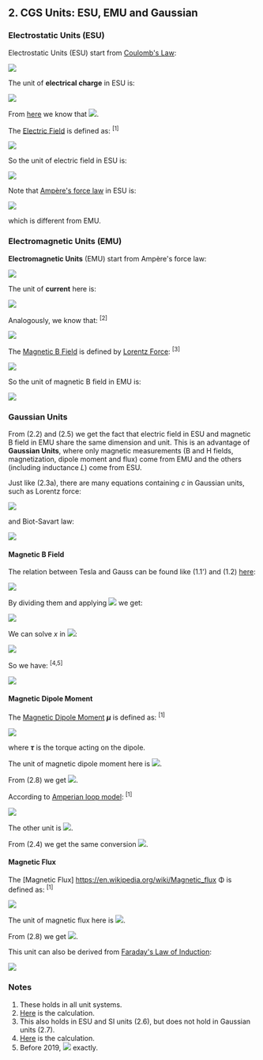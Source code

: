 ## 2. CGS Units: ESU, EMU and Gaussian

### Electrostatic Units (ESU)

Electrostatic Units (ESU) start from [Coulomb's Law](https://en.wikipedia.org/wiki/Coulomb%27s_law):

<img src="https://latex.codecogs.com/gif.latex?F=\frac{q^\text{ES}_1q^\text{ES}_2}{r^2}\quad(2.1)">

The unit of **electrical charge** in ESU is:

<img src="https://latex.codecogs.com/gif.latex?1\;\text{statC}=1\;\text{dyn}^{1/2}\text{cm}">

From [here](methodology.md) we know that <img src="https://latex.codecogs.com/gif.latex?1\;\text{statC}\overset{\frown}=3.33564095107(24){\times}10^{-10}\;\text{C}">.

The [Electric Field](https://en.wikipedia.org/wiki/Electric_field#Electrostatics) is defined as: <sup>[1]</sup>

<img src="https://latex.codecogs.com/gif.latex?\mathbf{E}\equiv\frac{\mathbf{F_{electric}}}q">

So the unit of electric field in ESU is:

<img src="https://latex.codecogs.com/gif.latex?1\;\text{statV/cm}=1\;\text{dyn/statC}=1\;\text{dyn}^{1/2}\text{cm}^{-1}\quad(2.2)">

Note that [Ampère's force law](https://en.wikipedia.org/wiki/Amp%C3%A8re%27s_force_law) in ESU is:

<img src="https://latex.codecogs.com/gif.latex?F=\frac{2I^\text{ES}_1I^\text{ES}_2l}{c^2r}\quad(2.3a)">

which is different from EMU.

### Electromagnetic Units (EMU)

**Electromagnetic Units** (EMU) start from Ampère's force law:

<img src="https://latex.codecogs.com/gif.latex?F=\frac{2I^\text{EM}_1I^\text{EM}_2l}r\quad(2.3b)">

The unit of **current** here is:

<img src="https://latex.codecogs.com/gif.latex?1\;\text{abA}=1\;\text{dyn}^{1/2}">

Analogously, we know that: <sup>[2]</sup>

<img src="https://latex.codecogs.com/gif.latex?1\;\text{abA}\overset{\frown}=9.9999999973(8)\;\text{A}\quad(2.4)">

The [Magnetic B Field](https://en.wikipedia.org/wiki/Magnetic_field#The_B-field) is defined by [Lorentz Force](https://en.wikipedia.org/wiki/Lorentz_force#Equation_in_cgs_units): <sup>[3]</sup>

<img src="https://latex.codecogs.com/gif.latex?\mathbf{F_{magnetic}}=q(\mathbf{v}\times\mathbf{B})">

So the unit of magnetic B field in EMU is:

<img src="https://latex.codecogs.com/gif.latex?1\;\text{G}=\frac{1\;\text{dyn}}{\text{abA\;s\;cm/s}}=1\;\text{dyn}^{1/2}\text{cm}^{-1}\quad(2.5)">

### Gaussian Units

From (2.2) and (2.5) we get the fact that electric field in ESU and magnetic B field in EMU share the same dimension and unit. This is an advantage of **Gaussian Units**, where only magnetic measurements (B and H fields, magnetization, dipole moment and flux) come from EMU and the others (including inductance *L*) come from ESU.

Just like (2.3a), there are many equations containing *c* in Gaussian units, such as Lorentz force:

<img src="https://latex.codecogs.com/gif.latex?\mathbf{F}=q^\text{G}(\mathbf{E^\text{G}}+\frac{1}c\mathbf{v}\times\mathbf{B^\text{G}})">

and Biot-Savart law:

<img src="https://latex.codecogs.com/gif.latex?\mathbf{B}^\text{G}=\frac{1}c\oint\frac{I^\text{G}\times\mathbf{\hat{r}}}{r^2}\text{d}\boldsymbol\ell">

#### Magnetic B Field

The relation between Tesla and Gauss can be found like (1.1') and (1.2) [here](methodology.md):

<img src="https://latex.codecogs.com/gif.latex?\begin{cases}\mathbf{F_{magnetic}}=q^\text{SI}(\mathbf{v}\times\mathbf{B}^\text{SI})&(2.6)\\\mathbf{F_{magnetic}}=q^\text{G}(\dfrac{1}c\mathbf{v}\times\mathbf{B^\text{G}})&(2.7)\end{cases}">

By dividing them and applying <img src="https://latex.codecogs.com/gif.latex?q^\text{SI}=\sqrt{4\pi\varepsilon_0}q^\text{G}"> we get:

<img src="https://latex.codecogs.com/gif.latex?\mathbf{B}^\text{G}=\sqrt{4\pi\varepsilon_0}\;c\;\mathbf{B}^\text{SI}">

We can solve *x* in <img src="https://latex.codecogs.com/gif.latex?1\;\text{G}=\sqrt{4\pi\varepsilon_0}c\;x\;\text{T}">:

<img src="https://latex.codecogs.com/gif.latex?{x=\frac{1\;\text{G}}{\sqrt{4\pi\varepsilon_0}\;c\;\text{T}}=\frac{1\;\text{dyn}^{1/2}\text{cm}^{-1}}{\sqrt{4\pi{\times}8.8541878128(13){\times}10^{-12}\text{C}^2/\text{Nm}^2}\;299792458\;\text{m/s}\;\text{Ns/Cm}}=\dots=1.00000000027(7){\times}10^{-4}}">

So we have: <sup>[4,5]</sup>

<img src="https://latex.codecogs.com/gif.latex?1\;\text{G}\overset{\frown}=1.00000000027(7){\times}10^{-4}\;\text{T}\quad(2.8)">

#### Magnetic Dipole Moment

The [Magnetic Dipole Moment](https://en.wikipedia.org/wiki/Electric_field#Electrostatics) ***µ*** is defined as: <sup>[1]</sup>

<img src="https://latex.codecogs.com/gif.latex?\boldsymbol{\tau}=\boldsymbol{\mu}\times\mathbf{B}">

where ***τ*** is the torque acting on the dipole.

The unit of magnetic dipole moment here is <img src="https://latex.codecogs.com/gif.latex?\text{erg/G}">.

From (2.8) we get <img src="https://latex.codecogs.com/gif.latex?1\;\text{erg/G}\overset{\frown}=0.99999999973(7){\times}10^{-3}\;\text{J/T}">.

According to [Amperian loop model](https://en.wikipedia.org/wiki/Magnetic_moment#Amperian_loop_model): <sup>[1]</sup>

<img src="https://latex.codecogs.com/gif.latex?\boldsymbol{\mu}=I\mathbf{S}">

The other unit is <img src="https://latex.codecogs.com/gif.latex?\text{abA\;cm}^2">. 

From (2.4) we get the same conversion <img src="https://latex.codecogs.com/gif.latex?1\;\text{abA\;cm}^2\overset{\frown}=0.99999999973(7){\times}10^{-3}\;\text{Am}^2">.

#### Magnetic Flux

The [Magnetic Flux] https://en.wikipedia.org/wiki/Magnetic_flux Φ is defined as: <sup>[1]</sup>

<img src="https://latex.codecogs.com/gif.latex?\Phi=\mathbf{B}\cdot\mathbf{S}">

The unit of magnetic flux here is <img src="https://latex.codecogs.com/gif.latex?1\;\text{Mx}=1\;\text{G\;cm}^2">.

From (2.8) we get <img src="https://latex.codecogs.com/gif.latex?1\;\text{Mx}\overset{\frown}=1.00000000027(7){\times}10^{-8}\;\text{Wb}">.

This unit can also be derived from [Faraday's Law of Induction](https://en.wikipedia.org/wiki/Faraday%27s_law_of_induction):

<img src="https://latex.codecogs.com/gif.latex?\mathcal{E}^\text{G}=-\frac{\text{d}\Phi^\text{G}}{c\text{d}t}">

### Notes

1. These holds in all unit systems.
2. [Here](uncertainties/ampere.py) is the calculation.
3. This also holds in ESU and SI units (2.6), but does not hold in Gaussian units (2.7).
4. [Here](uncertainties/gauss.py) is the calculation.
5. Before 2019, <img src="https://latex.codecogs.com/gif.latex?1\;\text{G}\overset{\frown}=1{\times}10^{-4}\;\text{T}"> exactly.